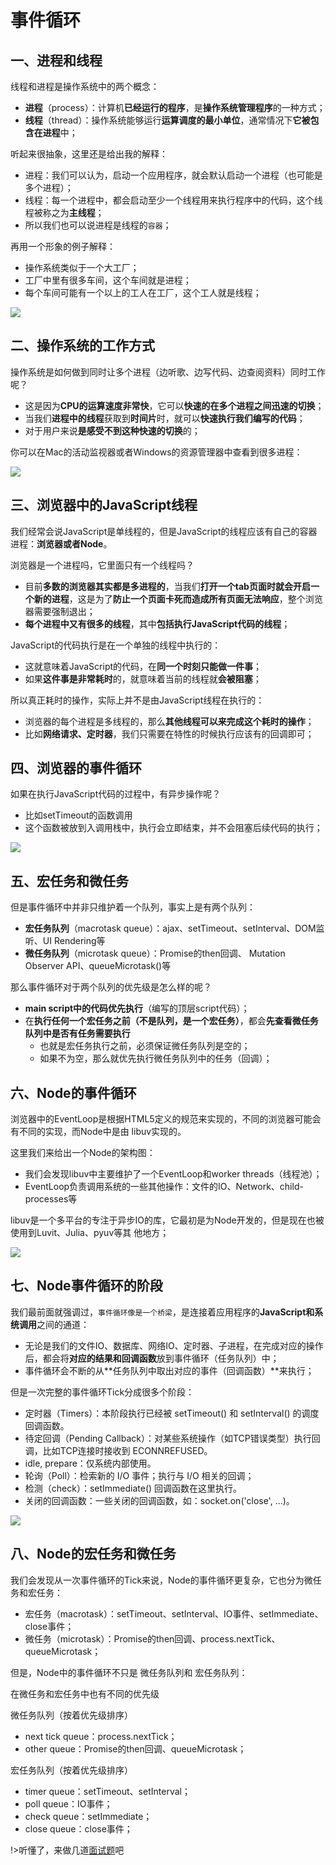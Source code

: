 # 事件循环


## 一、进程和线程

线程和进程是操作系统中的两个概念：
- **进程**（process）：计算机**已经运行的程序**，是**操作系统管理程序**的一种方式；
- **线程**（thread）：操作系统能够运行**运算调度的最小单位**，通常情况下**它被包含在进程**中；

听起来很抽象，这里还是给出我的解释：
- 进程：我们可以认为，启动一个应用程序，就会默认启动一个进程（也可能是多个进程）；
- 线程：每一个进程中，都会启动至少一个线程用来执行程序中的代码，这个线程被称之为**主线程**；
- 所以我们也可以说进程是线程的`容器`；

再用一个形象的例子解释：
- 操作系统类似于一个大工厂；
- 工厂中里有很多车间，这个车间就是进程；
- 每个车间可能有一个以上的工人在工厂，这个工人就是线程；


![](https://gitee.com/itsandy/picgo-img/raw/master/JavaScript/进程线程.png)

## 二、操作系统的工作方式

操作系统是如何做到同时让多个进程（边听歌、边写代码、边查阅资料）同时工作呢？
- 这是因为**CPU的运算速度非常快**，它可以**快速的在多个进程之间迅速的切换**；
- 当我们**进程中的线程**获取到**时间片**时，就可以**快速执行我们编写的代码**；
- 对于用户来说**是感受不到这种快速的切换**的；

你可以在Mac的活动监视器或者Windows的资源管理器中查看到很多进程：

![](https://gitee.com/itsandy/picgo-img/raw/master/JavaScript/任务管理器.png)

## 三、浏览器中的JavaScript线程

我们经常会说JavaScript是单线程的，但是JavaScript的线程应该有自己的容器进程：**浏览器或者Node**。

浏览器是一个进程吗，它里面只有一个线程吗？
- 目前**多数的浏览器其实都是多进程的**，当我们**打开一个tab页面时就会开启一个新的进程**，这是为了**防止一个页面卡死而造成所有页面无法响应**，整个浏览器需要强制退出；
- **每个进程中又有很多的线程**，其中**包括执行JavaScript代码的线程**；

JavaScript的代码执行是在一个单独的线程中执行的：
- 这就意味着JavaScript的代码，在**同一个时刻只能做一件事**；
- 如果**这件事是非常耗时**的，就意味着当前的线程就**会被阻塞**；

所以真正耗时的操作，实际上并不是由JavaScript线程在执行的：
- 浏览器的每个进程是多线程的，那么**其他线程可以来完成这个耗时的操作**；
- 比如**网络请求、定时器**，我们只需要在特性的时候执行应该有的回调即可；


## 四、浏览器的事件循环

如果在执行JavaScript代码的过程中，有异步操作呢？
- 比如setTimeout的函数调用
- 这个函数被放到入调用栈中，执行会立即结束，并不会阻塞后续代码的执行；

![](https://gitee.com/itsandy/picgo-img/raw/master/JavaScript/浏览器的事件循环.png)

## 五、宏任务和微任务

但是事件循环中并非只维护着一个队列，事实上是有两个队列：
- **宏任务队列**（macrotask queue）：ajax、setTimeout、setInterval、DOM监听、UI Rendering等
- **微任务队列**（microtask queue）：Promise的then回调、 Mutation Observer API、queueMicrotask()等

那么事件循环对于两个队列的优先级是怎么样的呢？
- **main script中的代码优先执行**（编写的顶层script代码）；
- 在**执行任何一个宏任务之前（不是队列，是一个宏任务）**，都会**先查看微任务队列中是否有任务需要执行**
  - 也就是宏任务执行之前，必须保证微任务队列是空的；
  - 如果不为空，那么就优先执行微任务队列中的任务（回调）；

## 六、Node的事件循环

浏览器中的EventLoop是根据HTML5定义的规范来实现的，不同的浏览器可能会有不同的实现，而Node中是由
libuv实现的。

这里我们来给出一个Node的架构图：
- 我们会发现libuv中主要维护了一个EventLoop和worker threads（线程池）；
- EventLoop负责调用系统的一些其他操作：文件的IO、Network、child-processes等

libuv是一个多平台的专注于异步IO的库，它最初是为Node开发的，但是现在也被使用到Luvit、Julia、pyuv等其
他地方；

![](https://gitee.com/itsandy/picgo-img/raw/master/JavaScript/node架构.png)

## 七、Node事件循环的阶段

我们最前面就强调过，`事件循环像是一个桥梁`，是连接着应用程序的**JavaScript和系统调用**之间的通道：
- 无论是我们的文件IO、数据库、网络IO、定时器、子进程，在完成对应的操作后，都会将**对应的结果和回调函数**放到事件循环（任务队列）中；
- 事件循环会不断的从**任务队列中取出对应的事件（回调函数）**来执行；

但是一次完整的事件循环Tick分成很多个阶段：
- 定时器（Timers）：本阶段执行已经被 setTimeout() 和 setInterval() 的调度回调函数。
- 待定回调（Pending Callback）：对某些系统操作（如TCP错误类型）执行回调，比如TCP连接时接收到
ECONNREFUSED。
- idle, prepare：仅系统内部使用。
- 轮询（Poll）：检索新的 I/O 事件；执行与 I/O 相关的回调；
- 检测（check）：setImmediate() 回调函数在这里执行。
- 关闭的回调函数：一些关闭的回调函数，如：socket.on('close', ...)。

![](https://gitee.com/itsandy/picgo-img/raw/master/JavaScript/node事件循环图.png)
## 八、Node的宏任务和微任务

我们会发现从一次事件循环的Tick来说，Node的事件循环更复杂，它也分为微任务和宏任务：
- 宏任务（macrotask）：setTimeout、setInterval、IO事件、setImmediate、close事件；
- 微任务（microtask）：Promise的then回调、process.nextTick、queueMicrotask；

但是，Node中的事件循环不只是 微任务队列和 宏任务队列：

在微任务和宏任务中也有不同的优先级

微任务队列（按着优先级排序）
- next tick queue：process.nextTick；
- other queue：Promise的then回调、queueMicrotask；

宏任务队列（按着优先级排序）
- timer queue：setTimeout、setInterval；
- poll queue：IO事件；
- check queue：setImmediate；
- close queue：close事件；

!>听懂了，来做几道[面试题](interview/javascript/event-loop?id=事件循环面试题)吧